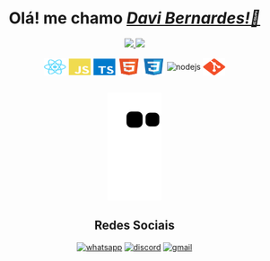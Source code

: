 <div align="center">
  <div align="center">  
      <h1>Olá! me chamo <a href="https://www.linkedin.com/in/davi-bernardes-do-nascimento-7b62a4274/" target="_blank" rel="external"><i>Davi Bernardes!👋</i></a></h1>
  </div>
  
  <div align="center">
    <a href="https://github.com/DavibrnardesA">
      <img height="150em" src="https://github-readme-stats.vercel.app/api?username=DavibernardesA&count_private=true&include_all_commits=true&show_icons=true&theme=tokyonight&hide_border=false&show_owner=true"/>
      <img height="150em" src="https://github-readme-stats.vercel.app/api/top-langs/?username=DavibernardesA&theme=tokyonight&hide_border=false&&layout=compact"/>
    </a>
  </div>
      
 <div align="center" valign="top"><br>
  <img align="center" alt="React" height="30" width="40" src="https://raw.githubusercontent.com/devicons/devicon/master/icons/react/react-original.svg">
  <img align="center" alt="Js" height="30" width="40" src="https://raw.githubusercontent.com/devicons/devicon/master/icons/javascript/javascript-plain.svg">
  <img align="center" alt="Ts" height="30" width="40" src="https://raw.githubusercontent.com/devicons/devicon/master/icons/typescript/typescript-plain.svg">
  <img align="center" alt="HTML" height="30" width="40" src="https://raw.githubusercontent.com/devicons/devicon/master/icons/html5/html5-original.svg">
  <img align="center" alt="CSS" height="30" width="40" src="https://raw.githubusercontent.com/devicons/devicon/master/icons/css3/css3-original.svg">
  <img align="center" alt="nodejs" height="30" width="40" src="https://cdn.worldvectorlogo.com/logos/nodejs-icon.svg">
  <img align="center" alt="git" height="30" width="40" src="https://raw.githubusercontent.com/devicons/devicon/master/icons/git/git-original.svg">
</div><br>
      
![snake gif](https://github.com/Formandodev/Formandodev/blob/output/github-contribution-grid-snake.svg)

## Redes Sociais


[![whatsapp](https://img.shields.io/badge/WhatsApp-25D366?style=for-the-badge&logo=whatsapp&logoColor=white)](http://wa.me/5561991801610)
[![discord](https://img.shields.io/badge/Discord-7289DA?style=for-the-badge&logo=discord&logoColor=white)](http://discord.com/channels/@me/1105500999440945272)
[![gmail](https://img.shields.io/badge/Gmail-D14836?style=for-the-badge&logo=gmail&logoColor=white)](https://mail.google.com/mail/u/0/#inbox)

